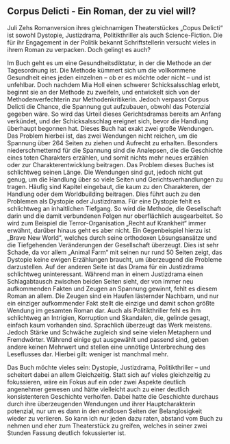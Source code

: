 ## Corpus Delicti - Ein Roman, der zu viel will?

Juli Zehs Romanversion ihres gleichnamigen Theaterstückes „Copus Delicti“ ist sowohl Dystopie, Justizdrama, Politikthriller als auch Science-Fiction. Die für ihr Engagement in der Politik bekannt Schriftstellerin versucht vieles in ihrem Roman zu verpacken. Doch gelingt es auch?

Im Buch geht es um eine Gesundheitsdiktatur, in der die Methode an der Tagesordnung ist. Die Methode kümmert sich um die vollkommene Gesundheit eines jeden einzelnen – ob er es möchte oder nicht – und ist unfehlbar. Doch nachdem Mia Holl einen schwerer Schicksalsschlag erlebt, beginnt sie an der Methode zu zweifeln, und entwickelt sich von der Methodenverfechterin zur Methodenkritikerin.
Jedoch verpasst Corpus Delicti die Chance, die Spannung gut aufzubauen, obwohl das Potenzial gegeben wäre. So wird das Urteil dieses Gerichtsdramas bereits am Anfang verkündet, und der Schicksalsschlag ereignet sich, bevor die Handlung überhaupt begonnen hat. Dieses Buch hat exakt zwei große Wendungen. Das Problem hierbei ist, das zwei Wendungen nicht reichen, um die Spannung über 264 Seiten zu ziehen und Aufrecht zu erhalten. Besonders niederschmetternd für die Spannung sind die Analepsen, die die Geschichte eines toten Charakters erzählen, und somit nichts mehr neues erzählen oder zur Charakterentwicklung beitragen.
Das Problem dieses Buches ist schlichtweg seinen Länge. Die Wendungen sind gut, jedoch nicht gut genug, um die Handlung über so viele Seiten und Gerichtsverhandlungen zu tragen. Häufig sind Kapitel eingebaut, die kaum zu den Charakteren, der Handlung oder dem Worldbuilding beitragen.
Dies führt auch zu den Problemen als Dystopie oder Justizdrama. Für eine Dystopie fehlt es schlichtweg an inhaltlichen Tiefgang. So wird die Methode, die Gesellschaft darin und die damit verbundenen Folgen nur oberflächlich ausgearbeitet. So wird zum Beispiel die Terror-Organisation „Recht auf Krankheit“ immer erwähnt, darüber hinaus geht es aber nicht. Ein Gegenbeispiel hierzu ist „Brave New World“, welches durch seine orthodoxen Lösungsansätze und die Tiefgehenden Veränderungen der Gesellschaft überzeugt. Dies ist sehr Schade, da vor allem „Animal Farm“ mit seinen nur rund 50 Seiten zeigt, das Dystopie keine ewigen Erzählungen braucht, um überzeugend die Probleme darzustellen. Auf der anderen Seite ist das Drama für ein Justizdrama schlichtweg uninteressant. Während man in einem Justizdrama einen Schlagabtausch zwischen beiden Seiten sieht, der von immer neu aufkommenden Fakten und Zeugen an Spannung gewinnt, fehlt es diesem Roman an allem. Die Zeugen sind ein Haufen lästernder Nachbarn, und nur ein einziger aufkommender Fakt stellt die einzige und damit schon größte Wendung im gesamten Roman dar. Auch als Politikthriller fehl es ihm schlichtweg an Intrigien, Korruption und Skandalen, die, gelinde gesagt, einfach kaum vorhanden sind.
Sprachlich überzeugt das Werk meistens. Jedoch Stärke und Schwäche zugleich sind seine vielen Metaphern und Fremdwörter. Während einige gut ausgewählt und passend sind, geben andere keinen Mehrwert und stellen eine unnötige Unterbrechung des Leseflusses dar. Hierbei gilt: weniger ist manchmal mehr.

Das Buch möchte vieles sein: Dystopie, Justizdrama, Politikthriller – und scheitert dabei an allem Gleichzeitig. Statt sich auf vieles gleichzeitig zu fokussieren, wäre ein Fokus auf ein oder zwei Aspekte deutlich angenehmer gewesen und hätte vielleicht auch zu einer deutlich konsistenteren Geschichte verholfen. Dabei hatte die Geschichte durchaus durch ihre überzeugenden Wendungen und ihrer Hauptcharakterin potenzial, nur um es dann in den endlosen Seiten der Belanglosigkeit wieder zu verlieren. So kann ich nur jeden dazu raten, abstand vom Buch zu nehmen und eher zum Theaterstück zu greifen, welches in seiner zwei Stunden Fassung deutlich fokussierter ist.